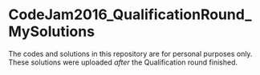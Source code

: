 # CodeJam2016_QualificationRound_MySolutions

The codes and solutions in this repository are for personal purposes only.
These solutions were uploaded *after* the Qualification round finished.
